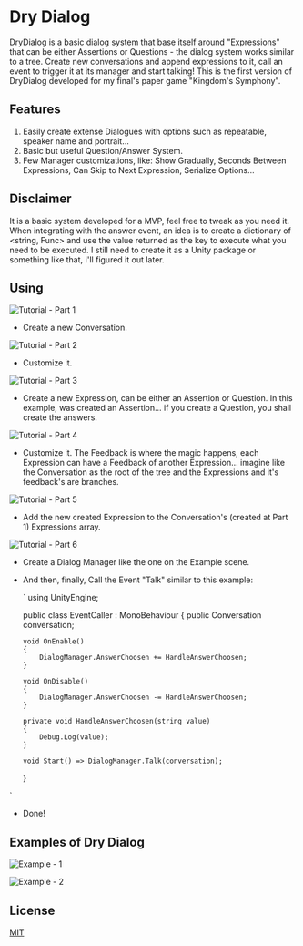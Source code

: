 # Dry Dialog

DryDialog is a basic dialog system that base itself around "Expressions" that can be either Assertions or Questions - the dialog system works similar to a tree. Create new conversations and append expressions to it, call an event to trigger it at its manager and start talking! This is the first version of DryDialog developed for my final's paper game "Kingdom's Symphony".

## Features

1. Easily create extense Dialogues with options such as repeatable, speaker name and portrait...
2. Basic but useful Question/Answer System.
3. Few Manager customizations, like: Show Gradually, Seconds Between Expressions, Can Skip to Next Expression, Serialize Options...

## Disclaimer

It is a basic system developed for a MVP, feel free to tweak as you need it. When integrating with the answer event, an idea is to create a dictionary of <string, Func> and use the value returned as the key to execute what you need to be executed. I still need to create it as a Unity package or something like that, I'll figured it out later.

## Using

![Tutorial - Part 1](./pics/Tuto_01.png)

-   Create a new Conversation.

![Tutorial - Part 2](./pics/Tuto_02.png)

-   Customize it.

![Tutorial - Part 3](./pics/Tuto_03.png)

-   Create a new Expression, can be either an Assertion or Question. In this example, was created an Assertion... if you create a Question, you shall create the answers.

![Tutorial - Part 4](./pics/Tuto_04.png)

-   Customize it. The Feedback is where the magic happens, each Expression can have a Feedback of another Expression... imagine like the Conversation as the root of the tree and the Expressions and it's feedback's are branches.

![Tutorial - Part 5](./pics/Tuto_05.png)

-   Add the new created Expression to the Conversation's (created at Part 1) Expressions array.

![Tutorial - Part 6](./pics/Tuto_06.png)

-   Create a Dialog Manager like the one on the Example scene.

-   And then, finally, Call the Event "Talk" similar to this example:

    `
    using UnityEngine;

    public class EventCaller : MonoBehaviour
    {
    public Conversation conversation;

        void OnEnable()
        {
            DialogManager.AnswerChoosen += HandleAnswerChoosen;
        }

        void OnDisable()
        {
            DialogManager.AnswerChoosen -= HandleAnswerChoosen;
        }

        private void HandleAnswerChoosen(string value)
        {
            Debug.Log(value);
        }

        void Start() => DialogManager.Talk(conversation);

    }

`

-   Done!

## Examples of Dry Dialog

![Example  - 1](./pics/Example_One.png)

![Example  - 2](./pics/Example_Two.png)

## License

[MIT](https://choosealicense.com/licenses/mit/)
